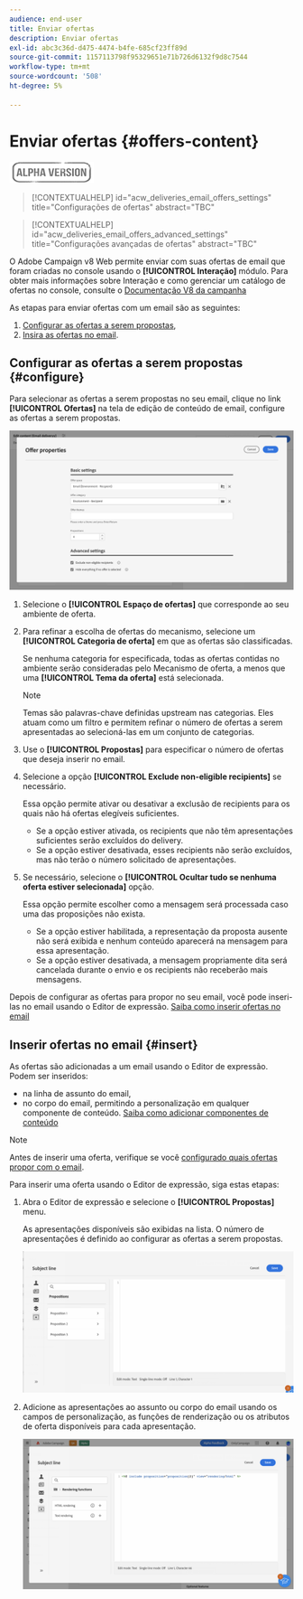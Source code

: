 ```yaml
---
audience: end-user
title: Enviar ofertas
description: Enviar ofertas
exl-id: abc3c36d-d475-4474-b4fe-685cf23ff89d
source-git-commit: 1157113798f95329651e71b726d6132f9d8c7544
workflow-type: tm+mt
source-wordcount: '508'
ht-degree: 5%

---
```


# Enviar ofertas {#offers-content}

![](../assets/do-not-localize/badge.png)

>[!CONTEXTUALHELP]
>id="acw_deliveries_email_offers_settings"
>title="Configurações de ofertas"
>abstract="TBC"

>[!CONTEXTUALHELP]
>id="acw_deliveries_email_offers_advanced_settings"
>title="Configurações avançadas de ofertas"
>abstract="TBC"

O Adobe Campaign v8 Web permite enviar com suas ofertas de email que foram criadas no console usando o **[!UICONTROL Interação]** módulo. Para obter mais informações sobre Interação e como gerenciar um catálogo de ofertas no console, consulte o [Documentação V8 da campanha](https://experienceleague.adobe.com/docs/campaign/campaign-v8/offers/interaction.html)

As etapas para enviar ofertas com um email são as seguintes:

1. [Configurar as ofertas a serem propostas](#configure),
1. [Insira as ofertas no email](#insert).

## Configurar as ofertas a serem propostas {#configure}

Para selecionar as ofertas a serem propostas no seu email, clique no link **[!UICONTROL Ofertas]** na tela de edição de conteúdo de email, configure as ofertas a serem propostas.

![](assets/create-content-offers.png)

1. Selecione o **[!UICONTROL Espaço de ofertas]** que corresponde ao seu ambiente de oferta.

1. Para refinar a escolha de ofertas do mecanismo, selecione um **[!UICONTROL Categoria de oferta]** em que as ofertas são classificadas.

   Se nenhuma categoria for especificada, todas as ofertas contidas no ambiente serão consideradas pelo Mecanismo de oferta, a menos que uma **[!UICONTROL Tema da oferta]** está selecionada.

   >[!NOTE]
   >
   >Temas são palavras-chave definidas upstream nas categorias. Eles atuam como um filtro e permitem refinar o número de ofertas a serem apresentadas ao selecioná-las em um conjunto de categorias.

1. Use o **[!UICONTROL Propostas]** para especificar o número de ofertas que deseja inserir no email.

1. Selecione a opção **[!UICONTROL Exclude non-eligible recipients]** se necessário.

   Essa opção permite ativar ou desativar a exclusão de recipients para os quais não há ofertas elegíveis suficientes.

   * Se a opção estiver ativada, os recipients que não têm apresentações suficientes serão excluídos do delivery.
   * Se a opção estiver desativada, esses recipients não serão excluídos, mas não terão o número solicitado de apresentações.

1. Se necessário, selecione o **[!UICONTROL Ocultar tudo se nenhuma oferta estiver selecionada]** opção.

   Essa opção permite escolher como a mensagem será processada caso uma das proposições não exista.

   * Se a opção estiver habilitada, a representação da proposta ausente não será exibida e nenhum conteúdo aparecerá na mensagem para essa apresentação.
   * Se a opção estiver desativada, a mensagem propriamente dita será cancelada durante o envio e os recipients não receberão mais mensagens.

Depois de configurar as ofertas para propor no seu email, você pode inseri-las no email usando o Editor de expressão. [Saiba como inserir ofertas no email](#insert)

## Inserir ofertas no email {#insert}

As ofertas são adicionadas a um email usando o Editor de expressão. Podem ser inseridos:

* na linha de assunto do email,
* no corpo do email, permitindo a personalização em qualquer componente de conteúdo. [Saiba como adicionar componentes de conteúdo](content-components.md)

>[!NOTE]
>
>Antes de inserir uma oferta, verifique se você [configurado quais ofertas propor com o email](#configure).

Para inserir uma oferta usando o Editor de expressão, siga estas etapas:

1. Abra o Editor de expressão e selecione o **[!UICONTROL Propostas]** menu.

   As apresentações disponíveis são exibidas na lista. O número de apresentações é definido ao configurar as ofertas a serem propostas.

   ![](assets/offer-insertion.png)

1. Adicione as apresentações ao assunto ou corpo do email usando os campos de personalização, as funções de renderização ou os atributos de oferta disponíveis para cada apresentação.

   ![](assets/offer-inserted.png)
